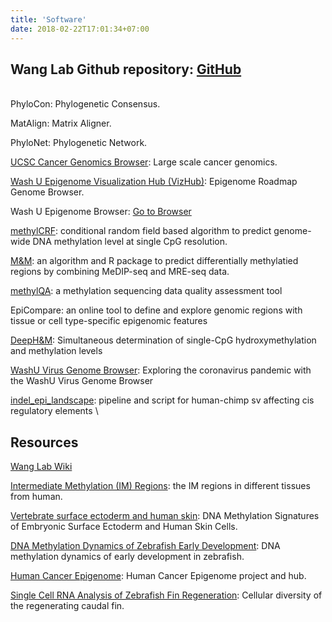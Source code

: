 ```yaml
---
title: 'Software'
date: 2018-02-22T17:01:34+07:00
---
```


## **Wang Lab Github repository:** [GitHub](https://github.com/twlab)
\
PhyloCon: Phylogenetic Consensus.

MatAlign: Matrix Aligner.

PhyloNet: Phylogenetic Network.

[UCSC Cancer Genomics Browser](http://xena.ucsc.edu/welcome-to-ucsc-xena/): Large scale cancer genomics.

[Wash U Epigenome Visualization Hub (VizHub)](https://vizhub.wustl.edu/): Epigenome Roadmap Genome Browser.

Wash U Epigenome Browser: [Go to Browser](http://epigenomegateway.wustl.edu/)

[methylCRF](http://methylcrf.wustl.edu/): conditional random field based algorithm to predict genome-wide DNA methylation level at single CpG resolution.

[M&M](https://epigenome.wustl.edu/MnM/): an algorithm and R package to predict differentially methylatied regions by combining MeDIP-seq and MRE-seq data.

[methylQA](http://methylqa.sourceforge.net/): a methylation sequencing data quality assessment tool

EpiCompare: an online tool to define and explore genomic regions with tissue or cell type-specific epigenomic features

[DeepH&M](https://epigenome.wustl.edu/DeepHM/): Simultaneous determination of single-CpG hydroxymethylation and methylation levels

[WashU Virus Genome Browser](https://virusgateway.wustl.edu/): Exploring the coronavirus pandemic with the WashU Virus Genome Browser

[indel_epi_landscape](https://github.com/xzhuo/indel_epi_landscape): pipeline and script for human-chimp sv affecting cis regulatory elements
\
## **Resources**
[Wang Lab Wiki](https://wang.wustl.edu/mediawiki/index.php)

[Intermediate Methylation (IM) Regions](https://epigenome.wustl.edu/Intermediate_Methylation/): the IM regions in different tissues from human.

[Vertebrate surface ectoderm and human skin](https://epigenome.wustl.edu/SE/): DNA Methylation Signatures of Embryonic Surface Ectoderm and Human Skin Cells.

[DNA Methylation Dynamics of Zebrafish Early Development](https://epigenome.wustl.edu/Zebrafish_DNAme/): DNA methylation dynamics of early development in zebrafish.

[Human Cancer Epigenome](https://epigenome.wustl.edu/Cancer_Epigenome/): Human Cancer Epigenome project and hub.

[Single Cell RNA Analysis of Zebrafish Fin Regeneration](https://epigenome.wustl.edu/FinRegenerationSCRNA/): Cellular diversity of the regenerating caudal fin.